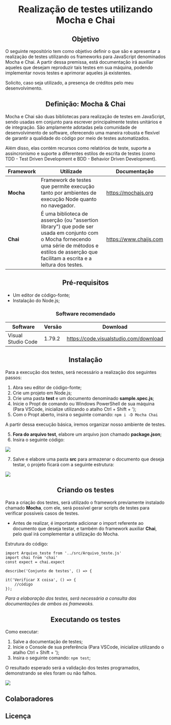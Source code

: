 #  <center> Realização de testes utilizando Mocha e Chai

## <center> Objetivo
O seguinte repositório tem como objetivo definir o que são e apresentar a realização de testes utilizando os frameworks para JavaScript denominados Mocha e Chai. A partir dessa premissa, está documentação irá auxiliar aqueles que desejam reproduzir taís testes em sua máquina, podendo implementar novos testes e aprimorar aqueles já existentes.

Solicito, caso seja utilizado, a presença de créditos pelo meu desenvolvimento.

## <center> Definição: Mocha & Chai

Mocha e Chai são duas bibliotecas para realização de testes em JavaScript, sendo usadas em conjunto para escrever principalmente testes unitários e de integração. São amplamente adotadas pela comunidade de desenvolvimento de software, oferecendo uma maneira robusta e flexível de garantir a qualidade do código por meio de testes automatizados.

Além disso, elas contém recursos como relatórios de teste, suporte a assincronismo e suporte a diferentes estilos de escrita de testes (como TDD - Test Driven Development e BDD - Behavior Driven Development).


| Framework | <center> Utilizade | Documentação |
|-----------|-----------|--------------|
| __Mocha__ | Framework de testes que permite execução tanto por ambientes de execução Node quanto no navegador. | https://mochajs.org |
| __Chai__ | É uma biblioteca de asserção (ou "assertion library") que pode ser usada em conjunto com o Mocha fornecendo uma série de métodos e estilos de asserção que facilitam a escrita e a leitura dos testes. | https://www.chaijs.com |

##  <center> Pré-requisitos

- Um editor de código-fonte;
- Instalação do Node.js;

###  <center>  Software recomendado

| Software | Versão | Download |
|----------|--------|----------|
| Visual Studio Code| 1.79.2 | https://code.visualstudio.com/download |

## <center> Instalação

Para a execução dos testes, será necessário a realização dos seguintes passos:

1. Abra seu editor de código-fonte;
2. Crie um projeto em Node.js;
2. Crie uma pasta __test__ e um documento denominado __sample.spec.js__;
3. Inicie o Propt de comando ou Windows PowerShell de sua máquina (Para VSCode, inicialize utilizando o atalho Ctrl + Shift + ');
4. Com o Propt aberto, insira o seguinte comando:
`npm i -D Mocha Chai`

A partir dessa execução básica, iremos organizar nosso ambiente de testes.

5. __Fora do arquivo test__, elabore um arquivo json chamado __package.json__;
6. Insira o seguinte código:

![](https://media.discordapp.net/attachments/1027385935333171220/1125497339432423534/image.png?width=351&height=525)

7. Salve e elabore uma pasta __src__ para armazenar o documento que deseja testar, o projeto ficará com a seguinte estrutura:

![](https://media.discordapp.net/attachments/1027385935333171220/1125491626551296000/image.png?width=217&height=206)

## <center> Criando os testes
Para a criação dos testes, será utilizado o framework previamente instalado chamado __Mocha__, com ele, será possível gerar scripts de testes para verificar possíveis casos de testes.

- Antes de realizar, é importante adicionar o import referente ao documento que deseja testar, e também do framework auxiliar __Chai__, pelo qual irá complementar a utilização do Mocha.

Estrutura do código:

    
    import Arquivo_teste from '../src/Arquivo_teste.js'
    import chai from 'chai'
    const expect = chai.expect

    describe('Conjunto de testes', () => {
    
    it('Verificar X coisa', () => {
        //código
    });

_Para a elaboração dos testes, será necessária a consulta das documentações de ambos os framewoks._

## <center> Executando os testes

Como executar:
1. Salve a documentação de testes;
2. Inicie o Console de sua preferência (Para VSCode, inicialize utilizando o atalho Ctrl + Shift + ');
3. Insira o seguinte comando: `npm test`;

O resultado esperado será a validação dos testes programados, demonstrando se eles foram ou não falhos.

![](https://media.discordapp.net/attachments/1027385935333171220/1125496009666084915/image.png?width=603&height=202)

## Colaboradores

## Licença
